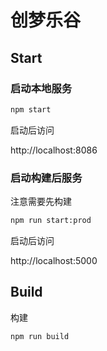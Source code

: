 # 创梦乐谷


## Start

### 启动本地服务

```bash
npm start
```

启动后访问

http://localhost:8086

### 启动构建后服务

注意需要先构建

```bash
npm run start:prod
```

启动后访问

http://localhost:5000

## Build

构建

```bash
npm run build
```

